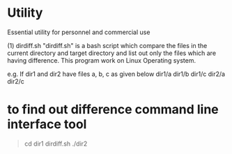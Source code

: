 # Utility
Essential utility for personnel and commercial use

(1) dirdiff.sh 
"dirdiff.sh" is a bash script which compare the files in the current directory and target directory and list out only the files which are having difference. This program work on Linux Operating system.

e.g. If dir1 and dir2 have files a, b, c as given below
dir1/a dir1/b dir1/c
dir2/a dir2/c
# to find out difference command line interface tool
>cd dir1
>dirdiff.sh ./dir2
